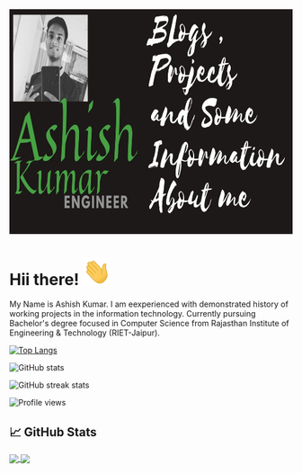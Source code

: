  <img src="https://github.com/jokker99/jokker99/blob/master/Assets/ye.jpg" width="120%" height="400px">

# Hii there!  <img src="https://github.com/jokker99/jokker99/blob/master/Assets/wave.gif" width="50px">
My Name is Ashish Kumar. I am eexperienced with demonstrated history of working projects in the information technology.
Currently pursuing Bachelor's degree focused in Computer Science from Rajasthan Institute of Engineering & Technology (RIET-Jaipur). 
<!--
**jokker99/jokker99** is a ✨ _special_ ✨ repository because its `README.md` (this file) appears on your GitHub profile.

Here are some ideas to get you started:

- 🔭 I’m currently working on ...
- 🌱 I’m currently learning ...
- 👯 I’m looking to collaborate on ...
- 🤔 I’m looking for help with ...
- 💬 Ask me about ...
- 📫 How to reach me: ...
- 😄 Pronouns: ...
- ⚡ Fun fact: ...
-->



[![Top Langs](https://github-readme-stats.vercel.app/api/top-langs/?username=jokker99)](https://github.com/anuraghazra/github-readme-stats)

![GitHub stats](https://github-readme-stats.vercel.app/api?username=jokker99&show_icons=true)  

![GitHub streak stats](https://github-readme-streak-stats.herokuapp.com/?user=jokker99)  


![Profile views](https://gpvc.arturio.dev/jokker99)  







## &#x1f4c8; GitHub Stats
<a href="https://github.com/jokker99/jokker99">
  <img align="center" src="https://github-readme-stats.vercel.app/api/top-langs/?username=jokker99&hide=java,html&title_color=ffffff&text_color=c9cacc&icon_color=2bbc8a&bg_color=1d1f21" />
</a>
<img align="center" src="https://github-readme-stats.vercel.app/api?username=jokker99&theme=tokyonight" />
